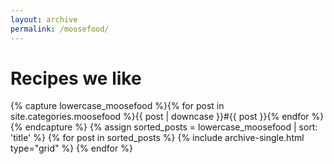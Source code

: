 ```yaml
---
layout: archive
permalink: /moosefood/
---
```


# Recipes we like

<div class="tiles">
{% capture lowercase_moosefood %}{% for post in site.categories.moosefood %}{{ post | downcase }}#{{ post }}{% endfor %}{% endcapture %}
{% assign sorted_posts = lowercase_moosefood | sort: 'title' %}
{% for post in sorted_posts %}
  {% include archive-single.html type="grid" %}
{% endfor %}
</div><!-- /.tiles -->
